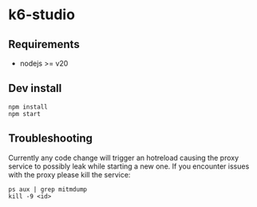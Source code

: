 # k6-studio

## Requirements

- nodejs >= v20

## Dev install

```
npm install
npm start
```

## Troubleshooting

Currently any code change will trigger an hotreload causing the proxy service to possibly leak while starting a new one.
If you encounter issues with the proxy please kill the service:

```
ps aux | grep mitmdump
kill -9 <id>
```
